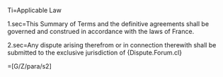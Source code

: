 Ti=Applicable Law

1.sec=This Summary of Terms and the definitive agreements shall be governed and construed in accordance with the laws of France.

2.sec=Any dispute arising therefrom or in connection therewith shall be submitted to the exclusive jurisdiction of {Dispute.Forum.cl}

=[G/Z/para/s2]
